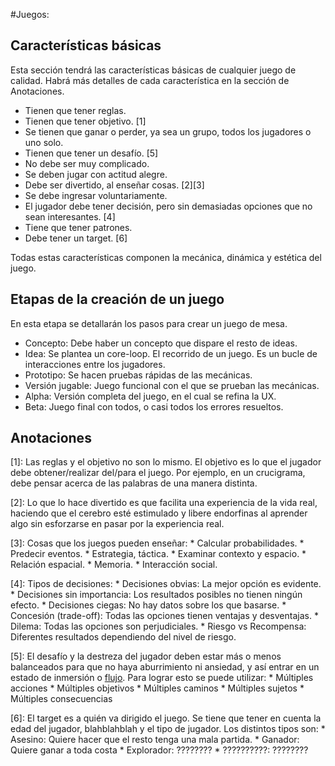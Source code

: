 #Juegos:

## Características básicas
Esta sección tendrá las características básicas de cualquier juego de calidad.
Habrá más detalles de cada característica en la sección de Anotaciones.

* Tienen que tener reglas.
* Tienen que tener objetivo. [1]
* Se tienen que ganar o perder, ya sea un grupo, todos los jugadores o uno solo.
* Tienen que tener un desafío. [5]
* No debe ser muy complicado.
* Se deben jugar con actitud alegre.
* Debe ser divertido, al enseñar cosas. [2][3]
* Se debe ingresar voluntariamente.
* El jugador debe tener decisión, pero sin demasiadas opciones que no sean interesantes. [4]
* Tiene que tener patrones.
* Debe tener un target. [6]

Todas estas características componen la mecánica, dinámica y estética del juego.

## Etapas de la creación de un juego
En esta etapa se detallarán los pasos para crear un juego de mesa.

* Concepto: Debe haber un concepto que dispare el resto de ideas.
* Idea: Se plantea un core-loop. El recorrido de un juego. Es un bucle de interacciones entre los jugadores.
* Prototipo: Se hacen pruebas rápidas de las mecánicas.
* Versión jugable: Juego funcional con el que se prueban las mecánicas.
* Alpha: Versión completa del juego, en el cual se refina la UX.
* Beta: Juego final con todos, o casi todos los errores resueltos.

## Anotaciones
[1]: Las reglas y el objetivo no son lo mismo. El objetivo es lo que el jugador debe obtener/realizar del/para el juego. Por ejemplo, en un crucigrama, debe pensar acerca de las palabras de una manera distinta.

[2]: Lo que lo hace divertido es que facilita una experiencia de la vida real, haciendo que el cerebro esté estimulado y libere endorfinas al aprender algo sin esforzarse en pasar por la experiencia real.

[3]: Cosas que los juegos pueden enseñar:
	* Calcular probabilidades.
	* Predecir eventos.
	* Estrategia, táctica.
	* Examinar contexto y espacio.
	* Relación espacial.
	* Memoria.
	* Interacción social.

[4]: Tipos de decisiones:
	* Decisiones obvias: La mejor opción es evidente.
	* Decisiones sin importancia: Los resultados posibles no tienen ningún efecto.
	* Decisiones ciegas: No hay datos sobre los que basarse.
	* Concesión (trade-off): Todas las opciones tienen ventajas y desventajas.
	* Dilema: Todas las opciones son perjudiciales.
	* Riesgo vs Recompensa: Diferentes resultados dependiendo del nivel de riesgo.

[5]: El desafío y la destreza del jugador deben estar más o menos balanceados para que no haya aburrimiento ni ansiedad, y así entrar en un estado de inmersión o [flujo](https://es.wikipedia.org/wiki/Flujo_(psicolog%C3%ADa)).
Para lograr esto se puede utilizar:
	* Múltiples acciones
	* Múltiples objetivos
	* Múltiples caminos
	* Múltiples sujetos
	* Múltiples consecuencias

[6]: El target es a quién va dirigido el juego. Se tiene que tener en cuenta la edad del jugador, blahblahblah y el tipo de jugador. Los distintos tipos son:
	* Asesino: Quiere hacer que el resto tenga una mala partida.
	* Ganador: Quiere ganar a toda costa
	* Explorador: ????????
	* ??????????: ????????
